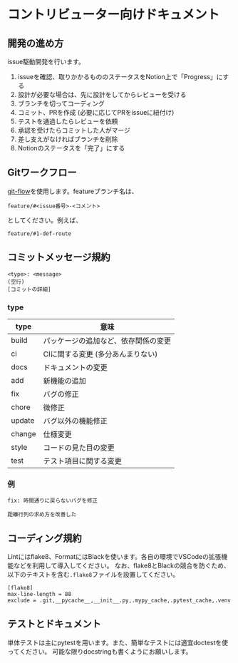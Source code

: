 # コントリビューター向けドキュメント

## 開発の進め方

issue駆動開発を行います。

1. issueを確認、取りかかるもののステータスをNotion上で「Progress」にする
1. 設計が必要な場合は、先に設計をしてからレビューを受ける
1. ブランチを切ってコーディング
1. コミット、PRを作成 (必要に応じてPRをissueに紐付け)
1. テストを通過したらレビューを依頼
1. 承認を受けたらコミットした人がマージ
1. 差し支えがなければブランチを削除
1. Notionのステータスを「完了」にする

## Gitワークフロー

[git-flow](https://qiita.com/KosukeSone/items/514dd24828b485c69a05)を使用します。featureブランチ名は、
```
feature/#<issue番号>-<コメント>
```
としてください。例えば、
```
feature/#1-def-route
```

## コミットメッセージ規約

```
<type>: <message>
(空行)
[コミットの詳細]
```

### type

| type | 意味 |
|------|-----|
| build | パッケージの追加など、依存関係の変更 |
| ci | CIに関する変更 (多分あんまりない) |
| docs | ドキュメントの変更 |
| add | 新機能の追加 |
| fix | バグの修正 |
| chore | 微修正 |
| update | バグ以外の機能修正 |
| change | 仕様変更 |
| style | コードの見た目の変更 |
| test | テスト項目に関する変更 |

### 例

```
fix: 時間通りに戻らないバグを修正

距離行列の求め方を改善した
```

## コーディング規約

Lintにはflake8、FormatにはBlackを使います。各自の環境でVSCodeの拡張機能などを利用して導入してください。
なお、flake8とBlackの競合を防ぐため、以下のテキストを含む`.flake8`ファイルを設置してください。

```
[flake8]
max-line-length = 88
exclude = .git,__pycache__,__init__.py,.mypy_cache,.pytest_cache,.venv
```

## テストとドキュメント

単体テストは主にpytestを用います。また、簡単なテストには適宜doctestを使ってください。
可能な限りdocstringも書くようにお願いします。

